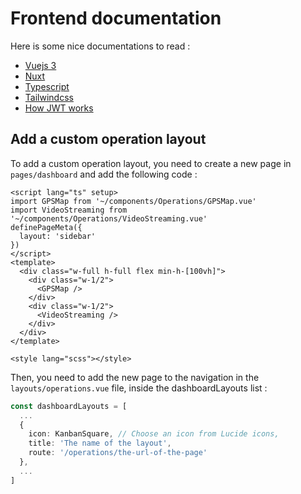# Frontend documentation

Here is some nice documentations to read : 
- [Vuejs 3](https://vuejs.org/)
- [Nuxt](https://nuxtjs.org/)
- [Typescript](https://www.typescriptlang.org/)
- [Tailwindcss](https://tailwindcss.com/)
- [How JWT works](https://sureshdsk.dev/how-json-web-token-jwt-authentication-works/)

## Add a custom operation layout
To add a custom operation layout, you need to create a new page in `pages/dashboard` and add the following code : 
```vue
<script lang="ts" setup>
import GPSMap from '~/components/Operations/GPSMap.vue'
import VideoStreaming from '~/components/Operations/VideoStreaming.vue'
definePageMeta({
  layout: 'sidebar'
})
</script>
<template>
  <div class="w-full h-full flex min-h-[100vh]">
    <div class="w-1/2">
      <GPSMap />
    </div>
    <div class="w-1/2">
      <VideoStreaming />
    </div>
  </div>
</template>

<style lang="scss"></style>
```
Then, you need to add the new page to the navigation in the `layouts/operations.vue` file, inside the dashboardLayouts list :
```ts
const dashboardLayouts = [
  ...
  {
    icon: KanbanSquare, // Choose an icon from Lucide icons,
    title: 'The name of the layout',
    route: '/operations/the-url-of-the-page'
  },
  ...
]
```

